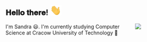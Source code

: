 <h2> 𝐇𝐞𝐥𝐥𝐨 𝐭𝐡𝐞𝐫𝐞! <img src="https://raw.githubusercontent.com/ABSphreak/ABSphreak/master/gifs/Hi.gif" width="30px"></h2>
<img align='right' src="https://media4.giphy.com/media/v1.Y2lkPTc5MGI3NjExNTJveHIxNzl2dmRkaWRiYzg2MTlzdW43aXo4ZTc3MWI4NDJpNmg4ZiZlcD12MV9pbnRlcm5hbF9naWZfYnlfaWQmY3Q9cw/AwyZ1ULV2idDqlbNb5/giphy.gif" width='150'>
I'm Sandra 😃. I'm currently studying Computer Science at Cracow University of Technology 🐸

<!--
**sandra4747/sandra4747** is a ✨ _special_ ✨ repository because its `README.md` (this file) appears on your GitHub profile.

Here are some ideas to get you started:

- 🔭 I’m currently working on ...
- 🌱 I’m currently learning ...
- 👯 I’m looking to collaborate on ...
- 🤔 I’m looking for help with ...
- 💬 Ask me about ...
- 📫 How to reach me: ...
- 😄 Pronouns: ...
- ⚡ Fun fact: ...
-->
